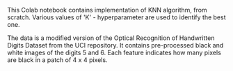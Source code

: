 This Colab notebook contains implementation of KNN algorithm, from scratch. Various values of 'K' - hyperparameter are used to identify the best one. 

The data is a modified version of the Optical Recognition of Handwritten Digits Dataset from the UCI repository. It contains pre-processed black and white images of the digits 5 and 6. Each feature indicates how many pixels are black in a patch of 4 x 4 pixels.

